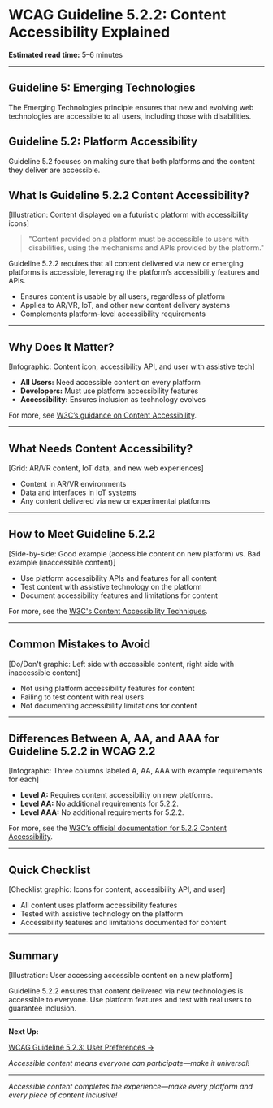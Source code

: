 <!--
title: WCAG Guideline 5.2.2: Content Accessibility Explained
series: Making the Web Accessible for All
description: A practical guide to WCAG Guideline 5.2.2 (Content Accessibility)—what it means, why it matters, and how to ensure content on new platforms is accessible to all users.
keywords: wcag 5.2.2, content accessibility, accessibility, web standards, user experience, emerging technologies
image: wcag-5-2-2-content-accessibility.png
imageAlt: Illustration of content displayed on a futuristic platform with accessibility icons
-->

# **WCAG Guideline 5.2.2: Content Accessibility Explained**

**Estimated read time:** 5–6 minutes

---

## **Guideline 5: Emerging Technologies**

The Emerging Technologies principle ensures that new and evolving web technologies are accessible to all users, including those with disabilities.

## **Guideline 5.2: Platform Accessibility**

Guideline 5.2 focuses on making sure that both platforms and the content they deliver are accessible.

## **What Is Guideline 5.2.2 Content Accessibility?**

[Illustration: Content displayed on a futuristic platform with accessibility icons]

> "Content provided on a platform must be accessible to users with disabilities, using the mechanisms and APIs provided by the platform."

Guideline 5.2.2 requires that all content delivered via new or emerging platforms is accessible, leveraging the platform’s accessibility features and APIs.

- Ensures content is usable by all users, regardless of platform
- Applies to AR/VR, IoT, and other new content delivery systems
- Complements platform-level accessibility requirements

---

## **Why Does It Matter?**

[Infographic: Content icon, accessibility API, and user with assistive tech]

- **All Users:** Need accessible content on every platform
- **Developers:** Must use platform accessibility features
- **Accessibility:** Ensures inclusion as technology evolves

For more, see [W3C’s guidance on Content Accessibility](https://www.w3.org/WAI/standards-guidelines/wcag/new-in-22/).

---

## **What Needs Content Accessibility?**

[Grid: AR/VR content, IoT data, and new web experiences]

- Content in AR/VR environments
- Data and interfaces in IoT systems
- Any content delivered via new or experimental platforms

---

## **How to Meet Guideline 5.2.2**

[Side-by-side: Good example (accessible content on new platform) vs. Bad example (inaccessible content)]

- Use platform accessibility APIs and features for all content
- Test content with assistive technology on the platform
- Document accessibility features and limitations for content

For more, see the [W3C's Content Accessibility Techniques](https://www.w3.org/WAI/standards-guidelines/wcag/new-in-22/).

---

## **Common Mistakes to Avoid**

[Do/Don't graphic: Left side with accessible content, right side with inaccessible content]

- Not using platform accessibility features for content
- Failing to test content with real users
- Not documenting accessibility limitations for content

---

## **Differences Between A, AA, and AAA for Guideline 5.2.2 in WCAG 2.2**

[Infographic: Three columns labeled A, AA, AAA with example requirements for each]

- **Level A:** Requires content accessibility on new platforms.
- **Level AA:** No additional requirements for 5.2.2.
- **Level AAA:** No additional requirements for 5.2.2.

For more, see the [W3C’s official documentation for 5.2.2 Content Accessibility](https://www.w3.org/WAI/standards-guidelines/wcag/new-in-22/).

---

## **Quick Checklist**

[Checklist graphic: Icons for content, accessibility API, and user]

- All content uses platform accessibility features
- Tested with assistive technology on the platform
- Accessibility features and limitations documented for content

---

## **Summary**

[Illustration: User accessing accessible content on a new platform]

Guideline 5.2.2 ensures that content delivered via new technologies is accessible to everyone. Use platform features and test with real users to guarantee inclusion.

---

**Next Up:**

[WCAG Guideline 5.2.3: User Preferences →](WCAG-Guideline-5-2-3-User-Preferences-Explained.md)

*Accessible content means everyone can participate—make it universal!*

---

*Accessible content completes the experience—make every platform and every piece of content inclusive!*

